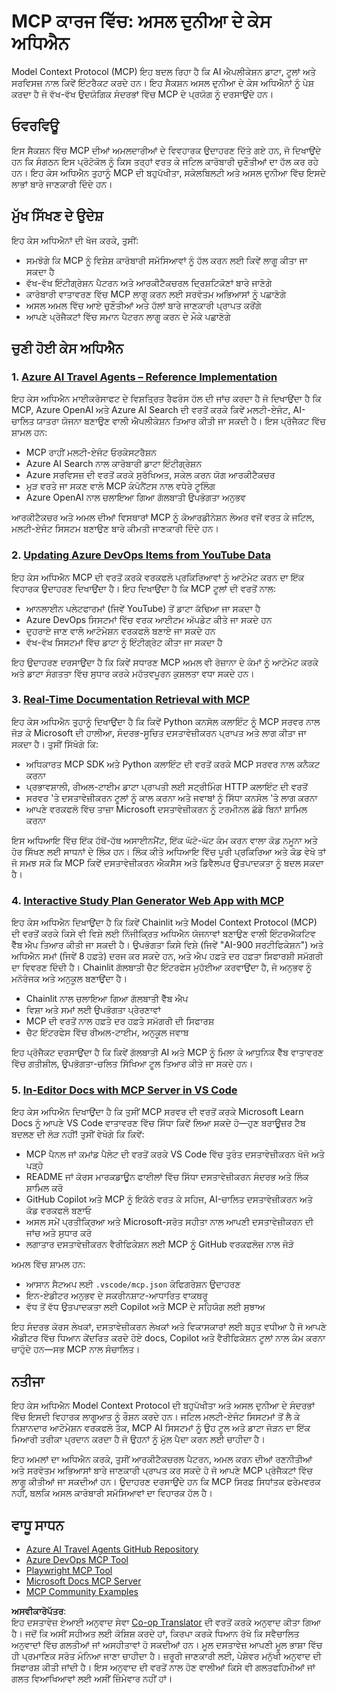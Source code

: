 <!--
CO_OP_TRANSLATOR_METADATA:
{
  "original_hash": "671162f2687253f22af11187919ed02d",
  "translation_date": "2025-06-21T13:46:40+00:00",
  "source_file": "09-CaseStudy/README.md",
  "language_code": "pa"
}
-->
# MCP ਕਾਰਜ ਵਿੱਚ: ਅਸਲ ਦੁਨੀਆ ਦੇ ਕੇਸ ਅਧਿਐਨ

Model Context Protocol (MCP) ਇਹ ਬਦਲ ਰਿਹਾ ਹੈ ਕਿ AI ਐਪਲੀਕੇਸ਼ਨ ਡਾਟਾ, ਟੂਲਾਂ ਅਤੇ ਸਰਵਿਸਜ਼ ਨਾਲ ਕਿਵੇਂ ਇੰਟਰੈਕਟ ਕਰਦੇ ਹਨ। ਇਹ ਸੈਕਸ਼ਨ ਅਸਲ ਦੁਨੀਆ ਦੇ ਕੇਸ ਅਧਿਐਨਾਂ ਨੂੰ ਪੇਸ਼ ਕਰਦਾ ਹੈ ਜੋ ਵੱਖ-ਵੱਖ ਉਦਯੋਗਿਕ ਸੰਦਰਭਾਂ ਵਿੱਚ MCP ਦੇ ਪ੍ਰਯੋਗ ਨੂੰ ਦਰਸਾਉਂਦੇ ਹਨ।

## ਓਵਰਵਿਊ

ਇਸ ਸੈਕਸ਼ਨ ਵਿੱਚ MCP ਦੀਆਂ ਅਮਲਦਾਰੀਆਂ ਦੇ ਵਿਵਹਾਰਕ ਉਦਾਹਰਣ ਦਿੱਤੇ ਗਏ ਹਨ, ਜੋ ਦਿਖਾਉਂਦੇ ਹਨ ਕਿ ਸੰਗਠਨ ਇਸ ਪ੍ਰੋਟੋਕੋਲ ਨੂੰ ਕਿਸ ਤਰ੍ਹਾਂ ਵਰਤ ਕੇ ਜਟਿਲ ਕਾਰੋਬਾਰੀ ਚੁਣੌਤੀਆਂ ਦਾ ਹੱਲ ਕਰ ਰਹੇ ਹਨ। ਇਹ ਕੇਸ ਅਧਿਐਨ ਤੁਹਾਨੂੰ MCP ਦੀ ਬਹੁਪੱਖੀਤਾ, ਸਕੇਲਬਿਲਟੀ ਅਤੇ ਅਸਲ ਦੁਨੀਆ ਵਿੱਚ ਇਸਦੇ ਲਾਭਾਂ ਬਾਰੇ ਜਾਣਕਾਰੀ ਦਿੰਦੇ ਹਨ।

## ਮੁੱਖ ਸਿੱਖਣ ਦੇ ਉਦੇਸ਼

ਇਹ ਕੇਸ ਅਧਿਐਨਾਂ ਦੀ ਖੋਜ ਕਰਕੇ, ਤੁਸੀਂ:

- ਸਮਝੋਗੇ ਕਿ MCP ਨੂੰ ਵਿਸ਼ੇਸ਼ ਕਾਰੋਬਾਰੀ ਸਮੱਸਿਆਵਾਂ ਨੂੰ ਹੱਲ ਕਰਨ ਲਈ ਕਿਵੇਂ ਲਾਗੂ ਕੀਤਾ ਜਾ ਸਕਦਾ ਹੈ
- ਵੱਖ-ਵੱਖ ਇੰਟੀਗ੍ਰੇਸ਼ਨ ਪੈਟਰਨ ਅਤੇ ਆਰਕੀਟੈਕਚਰਲ ਦ੍ਰਿਸ਼ਟਿਕੋਣਾਂ ਬਾਰੇ ਜਾਣੋਗੇ
- ਕਾਰੋਬਾਰੀ ਵਾਤਾਵਰਣ ਵਿੱਚ MCP ਲਾਗੂ ਕਰਨ ਲਈ ਸਰਵੋਤਮ ਅਭਿਆਸਾਂ ਨੂੰ ਪਛਾਣੋਗੇ
- ਅਸਲ ਅਮਲ ਵਿੱਚ ਆਏ ਚੁਣੌਤੀਆਂ ਅਤੇ ਹੱਲਾਂ ਬਾਰੇ ਜਾਣਕਾਰੀ ਪ੍ਰਾਪਤ ਕਰੋਂਗੇ
- ਆਪਣੇ ਪ੍ਰੋਜੈਕਟਾਂ ਵਿੱਚ ਸਮਾਨ ਪੈਟਰਨ ਲਾਗੂ ਕਰਨ ਦੇ ਮੌਕੇ ਪਛਾਣੋਗੇ

## ਚੁਣੀ ਹੋਈ ਕੇਸ ਅਧਿਐਨ

### 1. [Azure AI Travel Agents – Reference Implementation](./travelagentsample.md)

ਇਹ ਕੇਸ ਅਧਿਐਨ ਮਾਈਕਰੋਸਾਫਟ ਦੇ ਵਿਸ਼ਤ੍ਰਿਤ ਰੈਫਰੰਸ ਹੱਲ ਦੀ ਜਾਂਚ ਕਰਦਾ ਹੈ ਜੋ ਦਿਖਾਉਂਦਾ ਹੈ ਕਿ MCP, Azure OpenAI ਅਤੇ Azure AI Search ਦੀ ਵਰਤੋਂ ਕਰਕੇ ਕਿਵੇਂ ਮਲਟੀ-ਏਜੰਟ, AI-ਚਾਲਿਤ ਯਾਤਰਾ ਯੋਜਨਾ ਬਣਾਉਣ ਵਾਲੀ ਐਪਲੀਕੇਸ਼ਨ ਤਿਆਰ ਕੀਤੀ ਜਾ ਸਕਦੀ ਹੈ। ਇਸ ਪ੍ਰੋਜੈਕਟ ਵਿੱਚ ਸ਼ਾਮਲ ਹਨ:

- MCP ਰਾਹੀਂ ਮਲਟੀ-ਏਜੰਟ ਓਰਕੇਸਟਰੈਸ਼ਨ
- Azure AI Search ਨਾਲ ਕਾਰੋਬਾਰੀ ਡਾਟਾ ਇੰਟੀਗ੍ਰੇਸ਼ਨ
- Azure ਸਰਵਿਸਜ਼ ਦੀ ਵਰਤੋਂ ਕਰਕੇ ਸੁਰੱਖਿਅਤ, ਸਕੇਲ ਕਰਨ ਯੋਗ ਆਰਕੀਟੈਕਚਰ
- ਮੁੜ ਵਰਤੇ ਜਾ ਸਕਣ ਵਾਲੇ MCP ਕੰਪੋਨੈਂਟਸ ਨਾਲ ਵਧੇਰੇ ਟੂਲਿੰਗ
- Azure OpenAI ਨਾਲ ਚਲਾਇਆ ਗਿਆ ਗੱਲਬਾਤੀ ਉਪਭੋਗਤਾ ਅਨੁਭਵ

ਆਰਕੀਟੈਕਚਰ ਅਤੇ ਅਮਲ ਦੀਆਂ ਵਿਸਥਾਰਾਂ MCP ਨੂੰ ਕੋਆਰਡੀਨੇਸ਼ਨ ਲੇਅਰ ਵਜੋਂ ਵਰਤ ਕੇ ਜਟਿਲ, ਮਲਟੀ-ਏਜੰਟ ਸਿਸਟਮ ਬਣਾਉਣ ਬਾਰੇ ਕੀਮਤੀ ਜਾਣਕਾਰੀ ਦਿੰਦੇ ਹਨ।

### 2. [Updating Azure DevOps Items from YouTube Data](./UpdateADOItemsFromYT.md)

ਇਹ ਕੇਸ ਅਧਿਐਨ MCP ਦੀ ਵਰਤੋਂ ਕਰਕੇ ਵਰਕਫਲੋ ਪ੍ਰਕਿਰਿਆਵਾਂ ਨੂੰ ਆਟੋਮੇਟ ਕਰਨ ਦਾ ਇੱਕ ਵਿਹਾਰਕ ਉਦਾਹਰਣ ਦਿਖਾਉਂਦਾ ਹੈ। ਇਹ ਦਿਖਾਉਂਦਾ ਹੈ ਕਿ MCP ਟੂਲਾਂ ਦੀ ਵਰਤੋਂ ਨਾਲ:

- ਆਨਲਾਈਨ ਪਲੇਟਫਾਰਮਾਂ (ਜਿਵੇਂ YouTube) ਤੋਂ ਡਾਟਾ ਕੱਢਿਆ ਜਾ ਸਕਦਾ ਹੈ
- Azure DevOps ਸਿਸਟਮਾਂ ਵਿੱਚ ਵਰਕ ਆਈਟਮ ਅੱਪਡੇਟ ਕੀਤੇ ਜਾ ਸਕਦੇ ਹਨ
- ਦੁਹਰਾਏ ਜਾਣ ਵਾਲੇ ਆਟੋਮੇਸ਼ਨ ਵਰਕਫਲੋ ਬਣਾਏ ਜਾ ਸਕਦੇ ਹਨ
- ਵੱਖ-ਵੱਖ ਸਿਸਟਮਾਂ ਵਿੱਚ ਡਾਟਾ ਨੂੰ ਇੰਟੀਗ੍ਰੇਟ ਕੀਤਾ ਜਾ ਸਕਦਾ ਹੈ

ਇਹ ਉਦਾਹਰਣ ਦਰਸਾਉਂਦਾ ਹੈ ਕਿ ਕਿਵੇਂ ਸਧਾਰਣ MCP ਅਮਲ ਵੀ ਰੋਜ਼ਾਨਾ ਦੇ ਕੰਮਾਂ ਨੂੰ ਆਟੋਮੇਟ ਕਰਕੇ ਅਤੇ ਡਾਟਾ ਸੰਗਤਤਾ ਵਿੱਚ ਸੁਧਾਰ ਕਰਕੇ ਮਹੱਤਵਪੂਰਨ ਕੁਸ਼ਲਤਾ ਵਧਾ ਸਕਦੇ ਹਨ।

### 3. [Real-Time Documentation Retrieval with MCP](./docs-mcp/README.md)

ਇਹ ਕੇਸ ਅਧਿਐਨ ਤੁਹਾਨੂੰ ਦਿਖਾਉਂਦਾ ਹੈ ਕਿ ਕਿਵੇਂ Python ਕਨਸੋਲ ਕਲਾਇੰਟ ਨੂੰ MCP ਸਰਵਰ ਨਾਲ ਜੋੜ ਕੇ Microsoft ਦੀ ਹਾਲੀਆ, ਸੰਦਰਭ-ਸੂਚਿਤ ਦਸਤਾਵੇਜ਼ੀਕਰਨ ਪ੍ਰਾਪਤ ਅਤੇ ਲਾਗ ਕੀਤਾ ਜਾ ਸਕਦਾ ਹੈ। ਤੁਸੀਂ ਸਿੱਖੋਗੇ ਕਿ:

- ਅਧਿਕਾਰਤ MCP SDK ਅਤੇ Python ਕਲਾਇੰਟ ਦੀ ਵਰਤੋਂ ਕਰਕੇ MCP ਸਰਵਰ ਨਾਲ ਕਨੈਕਟ ਕਰਨਾ
- ਪ੍ਰਭਾਵਸ਼ਾਲੀ, ਰੀਅਲ-ਟਾਈਮ ਡਾਟਾ ਪ੍ਰਾਪਤੀ ਲਈ ਸਟ੍ਰੀਮਿੰਗ HTTP ਕਲਾਇੰਟ ਦੀ ਵਰਤੋਂ
- ਸਰਵਰ 'ਤੇ ਦਸਤਾਵੇਜ਼ੀਕਰਨ ਟੂਲਾਂ ਨੂੰ ਕਾਲ ਕਰਨਾ ਅਤੇ ਜਵਾਬਾਂ ਨੂੰ ਸਿੱਧਾ ਕਨਸੋਲ 'ਤੇ ਲਾਗ ਕਰਨਾ
- ਆਪਣੇ ਵਰਕਫਲੋ ਵਿੱਚ ਤਾਜ਼ਾ Microsoft ਦਸਤਾਵੇਜ਼ੀਕਰਨ ਨੂੰ ਟਰਮੀਨਲ ਛੱਡੇ ਬਿਨਾਂ ਸ਼ਾਮਿਲ ਕਰਨਾ

ਇਸ ਅਧਿਆਇ ਵਿੱਚ ਇੱਕ ਹੱਥੋਂ-ਹੱਥ ਅਸਾਈਨਮੈਂਟ, ਇੱਕ ਘੱਟੋ-ਘੱਟ ਕੰਮ ਕਰਨ ਵਾਲਾ ਕੋਡ ਨਮੂਨਾ ਅਤੇ ਹੋਰ ਸਿੱਖਣ ਲਈ ਸਾਧਨਾਂ ਦੇ ਲਿੰਕ ਹਨ। ਲਿੰਕ ਕੀਤੇ ਅਧਿਆਇ ਵਿੱਚ ਪੂਰੀ ਪ੍ਰਕਿਰਿਆ ਅਤੇ ਕੋਡ ਵੇਖੋ ਤਾਂ ਜੋ ਸਮਝ ਸਕੋ ਕਿ MCP ਕਿਵੇਂ ਦਸਤਾਵੇਜ਼ੀਕਰਨ ਐਕਸੈਸ ਅਤੇ ਡਿਵੈਲਪਰ ਉਤਪਾਦਕਤਾ ਨੂੰ ਬਦਲ ਸਕਦਾ ਹੈ।

### 4. [Interactive Study Plan Generator Web App with MCP](./docs-mcp/README.md)

ਇਹ ਕੇਸ ਅਧਿਐਨ ਦਿਖਾਉਂਦਾ ਹੈ ਕਿ ਕਿਵੇਂ Chainlit ਅਤੇ Model Context Protocol (MCP) ਦੀ ਵਰਤੋਂ ਕਰਕੇ ਕਿਸੇ ਵੀ ਵਿਸ਼ੇ ਲਈ ਨਿੱਜੀਕ੍ਰਿਤ ਅਧਿਐਨ ਯੋਜਨਾਵਾਂ ਬਣਾਉਣ ਵਾਲੀ ਇੰਟਰਐਕਟਿਵ ਵੈੱਬ ਐਪ ਤਿਆਰ ਕੀਤੀ ਜਾ ਸਕਦੀ ਹੈ। ਉਪਭੋਗਤਾ ਕਿਸੇ ਵਿਸ਼ੇ (ਜਿਵੇਂ "AI-900 ਸਰਟੀਫਿਕੇਸ਼ਨ") ਅਤੇ ਅਧਿਐਨ ਸਮਾਂ (ਜਿਵੇਂ 8 ਹਫ਼ਤੇ) ਦਰਜ ਕਰ ਸਕਦੇ ਹਨ, ਅਤੇ ਐਪ ਹਫ਼ਤੇ ਦਰ ਹਫ਼ਤਾ ਸਿਫਾਰਸ਼ੀ ਸਮੱਗਰੀ ਦਾ ਵਿਵਰਣ ਦਿੰਦੀ ਹੈ। Chainlit ਗੱਲਬਾਤੀ ਚੈਟ ਇੰਟਰਫੇਸ ਮੁਹੱਈਆ ਕਰਵਾਉਂਦਾ ਹੈ, ਜੋ ਅਨੁਭਵ ਨੂੰ ਮਨੋਰੰਜਕ ਅਤੇ ਅਨੁਕੂਲ ਬਣਾਉਂਦਾ ਹੈ।

- Chainlit ਨਾਲ ਚਲਾਇਆ ਗਿਆ ਗੱਲਬਾਤੀ ਵੈੱਬ ਐਪ
- ਵਿਸ਼ਾ ਅਤੇ ਸਮਾਂ ਲਈ ਉਪਭੋਗਤਾ ਪ੍ਰੇਰਣਾਵਾਂ
- MCP ਦੀ ਵਰਤੋਂ ਨਾਲ ਹਫ਼ਤੇ ਦਰ ਹਫ਼ਤੇ ਸਮੱਗਰੀ ਦੀ ਸਿਫਾਰਸ਼
- ਚੈਟ ਇੰਟਰਫੇਸ ਵਿੱਚ ਰੀਅਲ-ਟਾਈਮ, ਅਨੁਕੂਲ ਜਵਾਬ

ਇਹ ਪ੍ਰੋਜੈਕਟ ਦਰਸਾਉਂਦਾ ਹੈ ਕਿ ਕਿਵੇਂ ਗੱਲਬਾਤੀ AI ਅਤੇ MCP ਨੂੰ ਮਿਲਾ ਕੇ ਆਧੁਨਿਕ ਵੈੱਬ ਵਾਤਾਵਰਣ ਵਿੱਚ ਗਤੀਸ਼ੀਲ, ਉਪਭੋਗਤਾ-ਚਲਿਤ ਸਿੱਖਿਆ ਟੂਲ ਤਿਆਰ ਕੀਤੇ ਜਾ ਸਕਦੇ ਹਨ।

### 5. [In-Editor Docs with MCP Server in VS Code](./docs-mcp/README.md)

ਇਹ ਕੇਸ ਅਧਿਐਨ ਦਿਖਾਉਂਦਾ ਹੈ ਕਿ ਤੁਸੀਂ MCP ਸਰਵਰ ਦੀ ਵਰਤੋਂ ਕਰਕੇ Microsoft Learn Docs ਨੂੰ ਆਪਣੇ VS Code ਵਾਤਾਵਰਣ ਵਿੱਚ ਸਿੱਧਾ ਕਿਵੇਂ ਲਿਆ ਸਕਦੇ ਹੋ—ਹੁਣ ਬਰਾਊਜ਼ਰ ਟੈਬ ਬਦਲਣ ਦੀ ਲੋੜ ਨਹੀਂ! ਤੁਸੀਂ ਵੇਖੋਗੇ ਕਿ ਕਿਵੇਂ:

- MCP ਪੈਨਲ ਜਾਂ ਕਮਾਂਡ ਪੈਲੇਟ ਦੀ ਵਰਤੋਂ ਕਰਕੇ VS Code ਵਿੱਚ ਤੁਰੰਤ ਦਸਤਾਵੇਜ਼ੀਕਰਨ ਖੋਜੋ ਅਤੇ ਪੜ੍ਹੋ
- README ਜਾਂ ਕੋਰਸ ਮਾਰਕਡਾਊਨ ਫਾਈਲਾਂ ਵਿੱਚ ਸਿੱਧਾ ਦਸਤਾਵੇਜ਼ੀਕਰਨ ਸੰਦਰਭ ਅਤੇ ਲਿੰਕ ਸ਼ਾਮਿਲ ਕਰੋ
- GitHub Copilot ਅਤੇ MCP ਨੂੰ ਇਕੱਠੇ ਵਰਤ ਕੇ ਸਹਿਜ, AI-ਚਾਲਿਤ ਦਸਤਾਵੇਜ਼ੀਕਰਨ ਅਤੇ ਕੋਡ ਵਰਕਫਲੋ ਬਣਾਓ
- ਅਸਲ ਸਮੇਂ ਪ੍ਰਤੀਕ੍ਰਿਆ ਅਤੇ Microsoft-ਸਰੋਤ ਸਹੀਤਾ ਨਾਲ ਆਪਣੀ ਦਸਤਾਵੇਜ਼ੀਕਰਨ ਦੀ ਜਾਂਚ ਅਤੇ ਸੁਧਾਰ ਕਰੋ
- ਲਗਾਤਾਰ ਦਸਤਾਵੇਜ਼ੀਕਰਨ ਵੈਰੀਫਿਕੇਸ਼ਨ ਲਈ MCP ਨੂੰ GitHub ਵਰਕਫਲੋਜ਼ ਨਾਲ ਜੋੜੋ

ਅਮਲ ਵਿੱਚ ਸ਼ਾਮਲ ਹਨ:
- ਆਸਾਨ ਸੈਟਅਪ ਲਈ `.vscode/mcp.json` ਕੰਫਿਗਰੇਸ਼ਨ ਉਦਾਹਰਣ
- ਇਨ-ਏਡੀਟਰ ਅਨੁਭਵ ਦੇ ਸਕਰੀਨਸ਼ਾਟ-ਆਧਾਰਿਤ ਵਾਕਥਰੂ
- ਵੱਧ ਤੋਂ ਵੱਧ ਉਤਪਾਦਕਤਾ ਲਈ Copilot ਅਤੇ MCP ਦੇ ਸਹਿਯੋਗ ਲਈ ਸੁਝਾਅ

ਇਹ ਸੰਦਰਭ ਕੋਰਸ ਲੇਖਕਾਂ, ਦਸਤਾਵੇਜ਼ੀਕਰਨ ਲੇਖਕਾਂ ਅਤੇ ਵਿਕਾਸਕਾਰਾਂ ਲਈ ਬਹੁਤ ਵਧੀਆ ਹੈ ਜੋ ਆਪਣੇ ਐਡੀਟਰ ਵਿੱਚ ਧਿਆਨ ਕੇਂਦਰਿਤ ਕਰਦੇ ਹੋਏ docs, Copilot ਅਤੇ ਵੈਰੀਫਿਕੇਸ਼ਨ ਟੂਲਾਂ ਨਾਲ ਕੰਮ ਕਰਨਾ ਚਾਹੁੰਦੇ ਹਨ—ਸਭ MCP ਨਾਲ ਸੰਚਾਲਿਤ।

## ਨਤੀਜਾ

ਇਹ ਕੇਸ ਅਧਿਐਨ Model Context Protocol ਦੀ ਬਹੁਪੱਖੀਤਾ ਅਤੇ ਅਸਲ ਦੁਨੀਆ ਦੇ ਸੰਦਰਭਾਂ ਵਿੱਚ ਇਸਦੀ ਵਿਹਾਰਕ ਲਾਗੂਆਤ ਨੂੰ ਰੌਸ਼ਨ ਕਰਦੇ ਹਨ। ਜਟਿਲ ਮਲਟੀ-ਏਜੰਟ ਸਿਸਟਮਾਂ ਤੋਂ ਲੈ ਕੇ ਨਿਸ਼ਾਨਦਾਰ ਆਟੋਮੇਸ਼ਨ ਵਰਕਫਲੋ ਤੱਕ, MCP AI ਸਿਸਟਮਾਂ ਨੂੰ ਉਹ ਟੂਲ ਅਤੇ ਡਾਟਾ ਜੋੜਨ ਦਾ ਇੱਕ ਮਿਆਰੀ ਤਰੀਕਾ ਪ੍ਰਦਾਨ ਕਰਦਾ ਹੈ ਜੋ ਉਹਨਾਂ ਨੂੰ ਮੁੱਲ ਪੈਦਾ ਕਰਨ ਲਈ ਚਾਹੀਦਾ ਹੈ।

ਇਹ ਅਮਲਾਂ ਦਾ ਅਧਿਐਨ ਕਰਕੇ, ਤੁਸੀਂ ਆਰਕੀਟੈਕਚਰਲ ਪੈਟਰਨ, ਅਮਲ ਕਰਨ ਦੀਆਂ ਰਣਨੀਤੀਆਂ ਅਤੇ ਸਰਵੋਤਮ ਅਭਿਆਸਾਂ ਬਾਰੇ ਜਾਣਕਾਰੀ ਪ੍ਰਾਪਤ ਕਰ ਸਕਦੇ ਹੋ ਜੋ ਆਪਣੇ MCP ਪ੍ਰੋਜੈਕਟਾਂ ਵਿੱਚ ਲਾਗੂ ਕੀਤੀਆਂ ਜਾ ਸਕਦੀਆਂ ਹਨ। ਉਦਾਹਰਣ ਦਰਸਾਉਂਦੇ ਹਨ ਕਿ MCP ਸਿਰਫ਼ ਸਿਧਾਂਤਕ ਫਰੇਮਵਰਕ ਨਹੀਂ, ਬਲਕਿ ਅਸਲ ਕਾਰੋਬਾਰੀ ਸਮੱਸਿਆਵਾਂ ਦਾ ਵਿਹਾਰਕ ਹੱਲ ਹੈ।

## ਵਾਧੂ ਸਾਧਨ

- [Azure AI Travel Agents GitHub Repository](https://github.com/Azure-Samples/azure-ai-travel-agents)
- [Azure DevOps MCP Tool](https://github.com/microsoft/azure-devops-mcp)
- [Playwright MCP Tool](https://github.com/microsoft/playwright-mcp)
- [Microsoft Docs MCP Server](https://github.com/MicrosoftDocs/mcp)
- [MCP Community Examples](https://github.com/microsoft/mcp)

**ਅਸਵੀਕਾਰੋਪੱਤਰ**:  
ਇਹ ਦਸਤਾਵੇਜ਼ ਏਆਈ ਅਨੁਵਾਦ ਸੇਵਾ [Co-op Translator](https://github.com/Azure/co-op-translator) ਦੀ ਵਰਤੋਂ ਕਰਕੇ ਅਨੁਵਾਦ ਕੀਤਾ ਗਿਆ ਹੈ। ਜਦੋਂ ਕਿ ਅਸੀਂ ਸਹੀਅਤ ਲਈ ਕੋਸ਼ਿਸ਼ ਕਰਦੇ ਹਾਂ, ਕਿਰਪਾ ਕਰਕੇ ਧਿਆਨ ਰੱਖੋ ਕਿ ਸਵੈਚਾਲਿਤ ਅਨੁਵਾਦਾਂ ਵਿੱਚ ਗਲਤੀਆਂ ਜਾਂ ਅਸਹੀਤਾਵਾਂ ਹੋ ਸਕਦੀਆਂ ਹਨ। ਮੂਲ ਦਸਤਾਵੇਜ਼ ਆਪਣੀ ਮੂਲ ਭਾਸ਼ਾ ਵਿੱਚ ਹੀ ਪ੍ਰਮਾਣਿਕ ਸਰੋਤ ਮੰਨਿਆ ਜਾਣਾ ਚਾਹੀਦਾ ਹੈ। ਜ਼ਰੂਰੀ ਜਾਣਕਾਰੀ ਲਈ, ਪੇਸ਼ੇਵਰ ਮਨੁੱਖੀ ਅਨੁਵਾਦ ਦੀ ਸਿਫਾਰਸ਼ ਕੀਤੀ ਜਾਂਦੀ ਹੈ। ਇਸ ਅਨੁਵਾਦ ਦੀ ਵਰਤੋਂ ਨਾਲ ਹੋਣ ਵਾਲੀਆਂ ਕਿਸੇ ਵੀ ਗਲਤਫਹਿਮੀਆਂ ਜਾਂ ਗਲਤ ਵਿਆਖਿਆਵਾਂ ਲਈ ਅਸੀਂ ਜ਼ਿੰਮੇਵਾਰ ਨਹੀਂ ਹਾਂ।